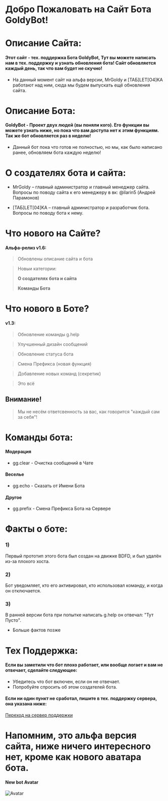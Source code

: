 # Добро Пожаловать на Сайт Бота GoldyBot!

# Описание Сайта:
#### Этот сайт - тех. поддержка Бота GoldyBot, Тут вы можете написать нам в тех. поддержку и узнать обновления бота! Сайт обновляется каждый день, так что вам будет не скучно!
- На данный момент сайт на альфа версии, MrGoldy и [ТАБ]LET[O4]KA работают над ним, сюда мы будем выпускать ещё обновления сайта.

# Описание Бота:
#### GoldyBot - Проект двух людей (вы поняли кого). Его функции вы можете узнать ниже, но пока что вам доступа нет к этим функциям. Так же бот обновляется раз в неделю! 
- Данный бот пока что готов не полностью, но мы, как было написано ранее, обновляем бота каждую неделю!

# О создателях бота и сайта:
- MrGoldy – главный администратор и главный менеджер сайта. Вопросы по поводу сайта к его менеджеру в вк: @ilarin5 (Андрей Парамонов)

- [ТАБ]LET[04]KA – главный администратор и разработчик бота. Вопросы по поводу бота к нему. 

# Что нового на Сайте?
#### Альфа-релиз v1.6:

> Обновлены описание сайта и бота 

> Новыи категории:
> 
> **О создателях бота и сайта**
> 
> **Команды Бота**

# Что нового в Боте?
#### v1.3:

> Обновление команды g.help

> Улучшенный дизайн сообщений

> Обновление статуса бота

> Смена Префикса (новая функция)

> Добавление новых команд (секретик)


> Это всё



## Внимание! 
> Мы не несём ответсвенность за вас, как говорится "каждый сам за себя"!





# Команды бота:

#### Модерация
- gg.clear - Очистка сообщений в Чате

#### Веселье 
- gg.echo - Сказать от Имени Бота

#### Другое
- gg.prefix - Смена Префикса Бота на Сервере


# Факты о боте:
### 1) 
Первый прототип этого бота был создан на движке BDFD, и был удалён из-за плохого хоста. 
### 2) 
Бот уведомляет, кто его активировал, кто использовал команду, и когда он отключается. 
### 3) 
В ранней версии бота при попытке написать g.help он отвечал: "Тут Пусто".

- Больше фактов позже  
   
# Тех Поддержка:
#### Если вы заметили что бот плохо работает, или вообще логает и вам не отвечает, сделайте следующее:

- Убедитесь что бот включен, если он не отвечает.
- Попробуйте спросить об этом создателей бота.

#### Если ни один пункт не сработал, пишите в тех. поддержку сервера, она указана ниже:
[Переход на сервер поддержки](https://discord.gg/6U9MA82RUy)

# Напомним, это альфа версия сайта, ниже ничего интересного нет, кроме как нового аватара бота.

#### New bot Avatar 

![Avatar](https://raw.githubusercontent.com/nikitosPy/goldy/gh-pages/images%20(1).jpeg)

